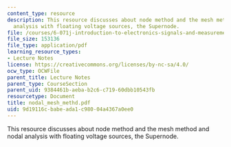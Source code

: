 ```yaml
---
content_type: resource
description: This resource discusses about node method and the mesh method and nodal
  analysis with floating voltage sources, the Supernode.
file: /courses/6-071j-introduction-to-electronics-signals-and-measurement-spring-2006/9d19116cbabeada1c98004a4367a0ee0_nodal_mesh_methd.pdf
file_size: 153136
file_type: application/pdf
learning_resource_types:
- Lecture Notes
license: https://creativecommons.org/licenses/by-nc-sa/4.0/
ocw_type: OCWFile
parent_title: Lecture Notes
parent_type: CourseSection
parent_uid: 9384461b-aeba-b2c6-c719-60dbb10543fb
resourcetype: Document
title: nodal_mesh_methd.pdf
uid: 9d19116c-babe-ada1-c980-04a4367a0ee0
---
```

This resource discusses about node method and the mesh method and nodal analysis with floating voltage sources, the Supernode.